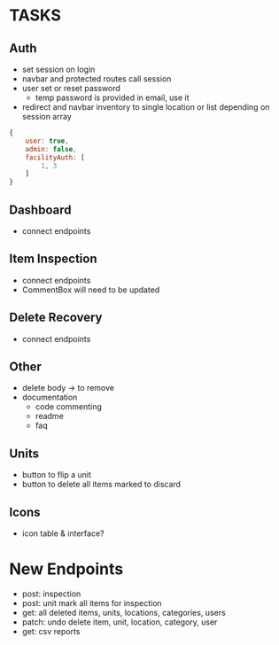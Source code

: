 # TASKS

## Auth
- set session on login
- navbar and protected routes call session
- user set or reset password
    - temp password is provided in email, use it
- redirect and navbar inventory to single location or list depending on session array

```js
{
    user: true,
    admin: false,
    facilityAuth: [
        1, 3
    ]
}
```

## Dashboard
- connect endpoints

## Item Inspection
- connect endpoints
- CommentBox will need to be updated

## Delete Recovery
- connect endpoints

## Other
- delete body -> to remove
- documentation
    - code commenting
    - readme
    - faq

## Units
- button to flip a unit
- button to delete all items marked to discard

## Icons
- icon table & interface?

# New Endpoints
- post: inspection
- post: unit mark all items for inspection
- get: all deleted items, units, locations, categories, users
- patch: undo delete item, unit, location, category, user
- get: csv reports